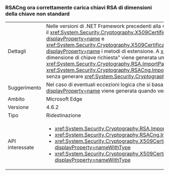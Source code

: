 ### <a name="rsacng-now-correctly-loads-rsa-keys-of-non-standard-key-size"></a>RSACng ora correttamente carica chiavi RSA di dimensioni della chiave non standard

|   |   |
|---|---|
|Dettagli|Nelle versioni di .NET Framework precedenti alla 4.6.2, i clienti con dimensioni della chiave non standard per i certificati RSA sono in grado di accedere a tali chiavi tramite il <xref:System.Security.Cryptography.X509Certificates.RSACertificateExtensions.GetRSAPublicKey(System.Security.Cryptography.X509Certificates.X509Certificate2)?displayProperty=name> e <xref:System.Security.Cryptography.X509Certificates.RSACertificateExtensions.GetRSAPrivateKey(System.Security.Cryptography.X509Certificates.X509Certificate2)?displayProperty=name> i metodi di estensione.  A <xref:System.Security.Cryptography.CryptographicException?displayProperty=name> con il messaggio &quot;non è supportata la dimensione di chiave richiesta&quot; viene generata un'eccezione. In .NET Framework 4.6.2 è stato risolto il problema. Analogamente, <xref:System.Security.Cryptography.RSA.ImportParameters(System.Security.Cryptography.RSAParameters)> e <xref:System.Security.Cryptography.RSACng.ImportParameters(System.Security.Cryptography.RSAParameters)> ora funziona con dimensioni della chiave non standard senza generare <xref:System.Security.Cryptography.CryptographicException?displayProperty=name>s.|
|Suggerimento|Nel caso di eventuali eccezioni logica che si basa sul comportamento precedente in cui un <xref:System.Security.Cryptography.CryptographicException?displayProperty=name> viene generata quando vengono utilizzate dimensioni della chiave non standard, provare a rimuovere la logica.|
|Ambito|Microsoft Edge|
|Versione|4.6.2|
|Tipo|Ridestinazione|
|API interessate|<ul><li><xref:System.Security.Cryptography.RSA.ImportParameters(System.Security.Cryptography.RSAParameters)?displayProperty=nameWithType></li><li><xref:System.Security.Cryptography.RSACng.ImportParameters(System.Security.Cryptography.RSAParameters)?displayProperty=nameWithType></li><li><xref:System.Security.Cryptography.X509Certificates.RSACertificateExtensions.GetRSAPrivateKey(System.Security.Cryptography.X509Certificates.X509Certificate2)?displayProperty=nameWithType></li><li><xref:System.Security.Cryptography.X509Certificates.RSACertificateExtensions.GetRSAPublicKey(System.Security.Cryptography.X509Certificates.X509Certificate2)?displayProperty=nameWithType></li></ul>|

